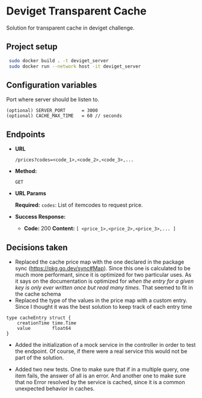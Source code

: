 # Deviget Transparent Cache

Solution for transparent cache in deviget challenge.

## Project setup

```bash
 sudo docker build . -t deviget_server
 sudo docker run --network host -it deviget_server
```


## Configuration variables
Port where server should be listen to.
```
(optional) SERVER_PORT      = 3000
(optional) CACHE_MAX_TIME   = 60 // seconds
```

## Endpoints 
* **URL**

  `/prices?codes=<code_1>,<code_2>,<code_3>,...`

* **Method:**

  `GET` 
  
*  **URL Params**
  
   **Required:**
   `codes`:  List of itemcodes to request price.

* **Success Response:**

  * **Code:** 200 
    **Content:** `[ <price_1>,<price_2>,<price_3>,... ]`

## Decisions taken

- Replaced the cache price map with the one declared in the package sync (https://pkg.go.dev/sync#Map). Since this one is calculated to be much more performant, since it is optimized for two particular uses. As it says on the documentation is optimized for *when the entry for a given key is only ever written once but read many times*. That seemed to fit in the cache schema
- Replaced the type of the values in the price map with a custom entry. Since I thought it was the best solution to keep track of each entry time
```
type cacheEntry struct {
	creationTime time.Time
	value        float64
}
```

- Added the initialization of a mock service in the controller in order to test the endpoint. Of course, if there were a real service this would not be part of the solution.
 
- Added two new tests. One to make sure that if in a multiple query, one item fails, the answer of all is an error.
And another one to make sure that no Error resolved by the service is cached, since it is a common unexpected behavior in caches.

